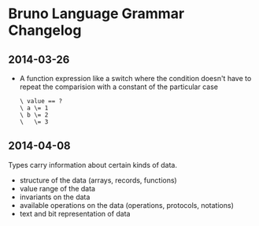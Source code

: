 Bruno Language Grammar Changelog
================================

2014-03-26
----------

- A function expression like a switch where the condition doesn't have to repeat the comparision with a constant of the particular case

      \ value == ?
      \ a \= 1
      \ b \= 2
      \   \= 3
      

2014-04-08
----------
Types carry information about certain kinds of data.

- structure of the data (arrays, records, functions)
- value range of the data
- invariants on the data
- available operations on the data (operations, protocols, notations)
- text and bit representation of data